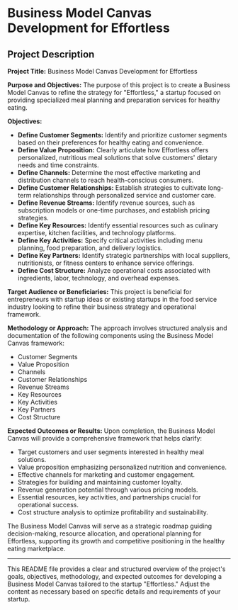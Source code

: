 # Business Model Canvas Development for Effortless

## Project Description

**Project Title:** Business Model Canvas Development for Effortless

**Purpose and Objectives:**
The purpose of this project is to create a Business Model Canvas to refine the strategy for "Effortless," a startup focused on providing specialized meal planning and preparation services for healthy eating.

**Objectives:**
- **Define Customer Segments:** Identify and prioritize customer segments based on their preferences for healthy eating and convenience.
- **Define Value Proposition:** Clearly articulate how Effortless offers personalized, nutritious meal solutions that solve customers' dietary needs and time constraints.
- **Define Channels:** Determine the most effective marketing and distribution channels to reach health-conscious consumers.
- **Define Customer Relationships:** Establish strategies to cultivate long-term relationships through personalized service and customer care.
- **Define Revenue Streams:** Identify revenue sources, such as subscription models or one-time purchases, and establish pricing strategies.
- **Define Key Resources:** Identify essential resources such as culinary expertise, kitchen facilities, and technology platforms.
- **Define Key Activities:** Specify critical activities including menu planning, food preparation, and delivery logistics.
- **Define Key Partners:** Identify strategic partnerships with local suppliers, nutritionists, or fitness centers to enhance service offerings.
- **Define Cost Structure:** Analyze operational costs associated with ingredients, labor, technology, and overhead expenses.

**Target Audience or Beneficiaries:**
This project is beneficial for entrepreneurs with startup ideas or existing startups in the food service industry looking to refine their business strategy and operational framework.

**Methodology or Approach:**
The approach involves structured analysis and documentation of the following components using the Business Model Canvas framework:
- Customer Segments
- Value Proposition
- Channels
- Customer Relationships
- Revenue Streams
- Key Resources
- Key Activities
- Key Partners
- Cost Structure

**Expected Outcomes or Results:**
Upon completion, the Business Model Canvas will provide a comprehensive framework that helps clarify:
- Target customers and user segments interested in healthy meal solutions.
- Value proposition emphasizing personalized nutrition and convenience.
- Effective channels for marketing and customer engagement.
- Strategies for building and maintaining customer loyalty.
- Revenue generation potential through various pricing models.
- Essential resources, key activities, and partnerships crucial for operational success.
- Cost structure analysis to optimize profitability and sustainability.

The Business Model Canvas will serve as a strategic roadmap guiding decision-making, resource allocation, and operational planning for Effortless, supporting its growth and competitive positioning in the healthy eating marketplace.

---

This README file provides a clear and structured overview of the project's goals, objectives, methodology, and expected outcomes for developing a Business Model Canvas tailored to the startup "Effortless." Adjust the content as necessary based on specific details and requirements of your startup.
